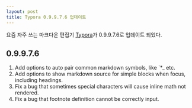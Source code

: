 ```yaml
---
layout: post
title: Typora 0.9.9.7.6 업데이트
---
```


요즘 자주 쓰는 마크다운 편집기 [Typora](http://typora.io)가 0.9.9.7.6로 업데이트 되었다.

## 0.9.9.7.6

1. Add options to auto pair common markdown symbols, like `*_ etc.
2. Add options to show markdown source for simple blocks when focus, including headings.
3. Fix a bug that sometimes special characters will cause inline math not rendered.
4. Fix a bug that footnote definition cannot be correctly input.